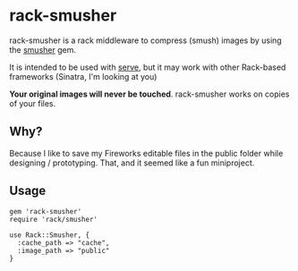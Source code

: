 # rack-smusher

rack-smusher is a rack middleware to compress (smush) images by using the [smusher](https://github.com/grosser/smusher) gem.

It is intended to be used with [serve](http://github.com/jlong/serve), but it may work with other Rack-based frameworks (Sinatra, I'm looking at you)

**Your original images will never be touched**. rack-smusher works on copies of your files.

## Why?

Because I like to save my Fireworks editable files in the public folder while designing / prototyping. That, and it seemed like a fun miniproject.


## Usage

    gem 'rack-smusher'
    require 'rack/smusher'
    
    use Rack::Smusher, {
      :cache_path => "cache",
      :image_path => "public"
    }

